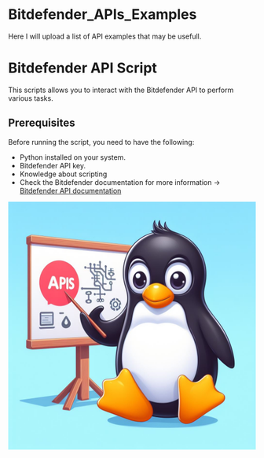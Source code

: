 # Bitdefender_APIs_Examples
Here I will upload a list of API examples that may be usefull.

# Bitdefender API Script

This scripts allows you to interact with the Bitdefender API to perform various tasks.

## Prerequisites

Before running the script, you need to have the following:
- Python installed on your system.
- Bitdefender API key.
- Knowledge about scripting
- Check the Bitdefender documentation for more information -> [Bitdefender API documentation](https://www.bitdefender.com/business/support/en/77211-125277-public-api.html#UUID-2a74c3b5-6159-831d-4f8a-ca42797ce3b0) 

![Bitdefender APIs](Images/APIs.jpg)